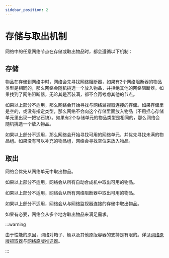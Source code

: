 ```yaml
---
sidebar_position: 2
---
```


# 存储与取出机制

网络中的任意网络节点在存储或取出物品时，都会遵循以下机制：

## 存储

物品在存储到网络中时，网络会先寻找网络阻断器，如果有2个网络阻断器的物品类型是相同的，那么网络会随机挑选一个放入物品，并拒绝其他的网络阻断器。如果找到了网络阻断器，无论其是否装满，都不会再考虑其他的节点。

如果以上部分不适用，那么网络会开始寻找与网络监视器连接的存储。如果存储里是空的，或没有指定类型，那么网络不会向这个存储里面放入物品（不用担心存储单元里出现一把钻石镐）。如果有2个存储单元的物品类型是相同的，那么网络会随机挑选一个放入物品。

如果以上部分不适用，那么网络会开始寻找可用的网络单元，并优先寻找未满的物品组。如果没有可以补充的物品组，网络会寻找空位来放入物品。

## 取出

网络会优先从网络单元中取出物品。

如果以上部分不适用，网络会从所有自动合成机中取出可用的物品。

如果以上部分不适用，网络会从所有网络阻断器中取出可用的物品。

如果以上部分不适用，网络会从与网络监视器连接的存储中取出物品。

如果有必要，网络会从多个地方取出物品来满足需求。

:::warning

由于性能的原因，网络对箱子、桶以及其他原版容器的支持是有限的。详见[网络原版抓取器](../network-nodes/network-vanilla-grabber)与[网络原版推送器](../network-nodes/network-vanilla-pusher)。

:::
